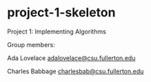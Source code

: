 # project-1-skeleton
Project 1: Implementing Algorithms

Group members:

Ada Lovelace adalovelace@csu.fullerton.edu

Charles Babbage charlesbab@csu.fullerton.edu
